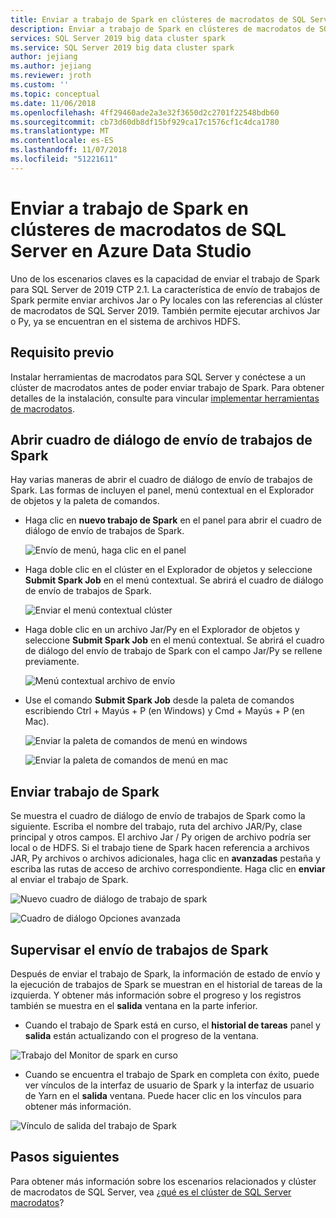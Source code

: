 ```yaml
---
title: Enviar a trabajo de Spark en clústeres de macrodatos de SQL Server en Azure Data Studio
description: Enviar a trabajo de Spark en clústeres de macrodatos de SQL Server en Azure Data Studio
services: SQL Server 2019 big data cluster spark
ms.service: SQL Server 2019 big data cluster spark
author: jejiang
ms.author: jejiang
ms.reviewer: jroth
ms.custom: ''
ms.topic: conceptual
ms.date: 11/06/2018
ms.openlocfilehash: 4ff29460ade2a3e32f3650d2c2701f22548bdb60
ms.sourcegitcommit: cb73d60db8df15bf929ca17c1576cf1c4dca1780
ms.translationtype: MT
ms.contentlocale: es-ES
ms.lasthandoff: 11/07/2018
ms.locfileid: "51221611"
---
```

# <a name="submit-spark-job-on-sql-server-big-data-clusters-in-azure-data-studio"></a>Enviar a trabajo de Spark en clústeres de macrodatos de SQL Server en Azure Data Studio

Uno de los escenarios claves es la capacidad de enviar el trabajo de Spark para SQL Server de 2019 CTP 2.1. La característica de envío de trabajos de Spark permite enviar archivos Jar o Py locales con las referencias al clúster de macrodatos de SQL Server 2019. También permite ejecutar archivos Jar o Py, ya se encuentran en el sistema de archivos HDFS. 

## <a name="prerequisite"></a>Requisito previo 
Instalar herramientas de macrodatos para SQL Server y conéctese a un clúster de macrodatos antes de poder enviar trabajo de Spark. Para obtener detalles de la instalación, consulte para vincular [implementar herramientas de macrodatos](deploy-big-data-tools.md).

## <a name="open-spark-job-submission-dialog"></a>Abrir cuadro de diálogo de envío de trabajos de Spark
Hay varias maneras de abrir el cuadro de diálogo de envío de trabajos de Spark. Las formas de incluyen el panel, menú contextual en el Explorador de objetos y la paleta de comandos.

+ Haga clic en **nuevo trabajo de Spark** en el panel para abrir el cuadro de diálogo de envío de trabajos de Spark.

    ![Envío de menú, haga clic en el panel ](./media/submit-spark-job/new-spark-job.png)
 
+ Haga doble clic en el clúster en el Explorador de objetos y seleccione **Submit Spark Job** en el menú contextual. Se abrirá el cuadro de diálogo de envío de trabajos de Spark.  
 
    ![Enviar el menú contextual clúster](./media/submit-spark-job/submit-spark-job.png)

+ Haga doble clic en un archivo Jar/Py en el Explorador de objetos y seleccione **Submit Spark Job** en el menú contextual. Se abrirá el cuadro de diálogo del envío de trabajo de Spark con el campo Jar/Py se rellene previamente. 
 
    ![Menú contextual archivo de envío](./media/submit-spark-job/submit-spark-job-2.png)

+ Use el comando **Submit Spark Job** desde la paleta de comandos escribiendo Ctrl + Mayús + P (en Windows) y Cmd + Mayús + P (en Mac).

    ![Enviar la paleta de comandos de menú en windows](./media/submit-spark-job/submit-spark-job-3.png)

    ![Enviar la paleta de comandos de menú en mac](./media/submit-spark-job/submit-spark-job-4.png)
  
 
## <a name="submit-spark-job"></a>Enviar trabajo de Spark 
Se muestra el cuadro de diálogo de envío de trabajos de Spark como la siguiente. Escriba el nombre del trabajo, ruta del archivo JAR/Py, clase principal y otros campos. El archivo Jar / Py origen de archivo podría ser local o de HDFS. Si el trabajo tiene de Spark hacen referencia a archivos JAR, Py archivos o archivos adicionales, haga clic en **avanzadas** pestaña y escriba las rutas de acceso de archivo correspondiente. Haga clic en **enviar** al enviar el trabajo de Spark.
 
![Nuevo cuadro de diálogo de trabajo de spark](./media/submit-spark-job/submit-spark-job-section.png)

![Cuadro de diálogo Opciones avanzada](./media/submit-spark-job/submit-spark-job-section-1.png)

## <a name="monitor-spark-job-submission"></a>Supervisar el envío de trabajos de Spark
Después de enviar el trabajo de Spark, la información de estado de envío y la ejecución de trabajos de Spark se muestran en el historial de tareas de la izquierda. Y obtener más información sobre el progreso y los registros también se muestra en el **salida** ventana en la parte inferior.
+ Cuando el trabajo de Spark está en curso, el **historial de tareas** panel y **salida** están actualizando con el progreso de la ventana.

![Trabajo del Monitor de spark en curso](./media/submit-spark-job/monitor-spark-job-submission.png)

+ Cuando se encuentra el trabajo de Spark en completa con éxito, puede ver vínculos de la interfaz de usuario de Spark y la interfaz de usuario de Yarn en el **salida** ventana. Puede hacer clic en los vínculos para obtener más información.

![Vínculo de salida del trabajo de Spark](./media/submit-spark-job/monitor-spark-job-submission-2.png)

## <a name="next-steps"></a>Pasos siguientes
Para obtener más información sobre los escenarios relacionados y clúster de macrodatos de SQL Server, vea [¿qué es el clúster de SQL Server macrodatos](big-data-cluster-overview.md)?

